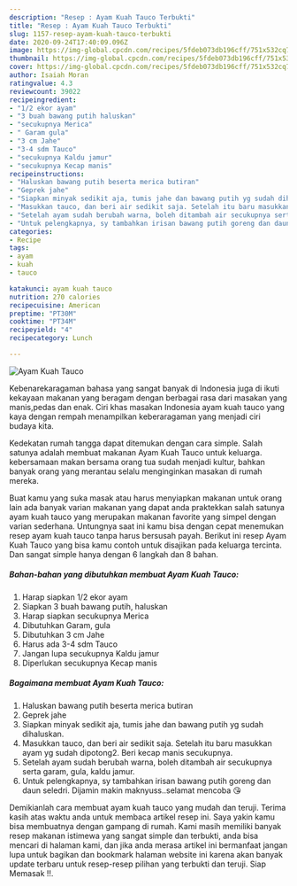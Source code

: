 ```yaml
---
description: "Resep : Ayam Kuah Tauco Terbukti"
title: "Resep : Ayam Kuah Tauco Terbukti"
slug: 1157-resep-ayam-kuah-tauco-terbukti
date: 2020-09-24T17:40:09.096Z
image: https://img-global.cpcdn.com/recipes/5fdeb073db196cff/751x532cq70/ayam-kuah-tauco-foto-resep-utama.jpg
thumbnail: https://img-global.cpcdn.com/recipes/5fdeb073db196cff/751x532cq70/ayam-kuah-tauco-foto-resep-utama.jpg
cover: https://img-global.cpcdn.com/recipes/5fdeb073db196cff/751x532cq70/ayam-kuah-tauco-foto-resep-utama.jpg
author: Isaiah Moran
ratingvalue: 4.3
reviewcount: 39022
recipeingredient:
- "1/2 ekor ayam"
- "3 buah bawang putih haluskan"
- "secukupnya Merica"
- " Garam gula"
- "3 cm Jahe"
- "3-4 sdm Tauco"
- "secukupnya Kaldu jamur"
- "secukupnya Kecap manis"
recipeinstructions:
- "Haluskan bawang putih beserta merica butiran"
- "Geprek jahe"
- "Siapkan minyak sedikit aja, tumis jahe dan bawang putih yg sudah dihaluskan."
- "Masukkan tauco, dan beri air sedikit saja. Setelah itu baru masukkan ayam yg sudah dipotong2. Beri kecap manis secukupnya."
- "Setelah ayam sudah berubah warna, boleh ditambah air secukupnya serta garam, gula, kaldu jamur."
- "Untuk pelengkapnya, sy tambahkan irisan bawang putih goreng dan daun seledri. Dijamin makin maknyuss..selamat mencoba 😘"
categories:
- Recipe
tags:
- ayam
- kuah
- tauco

katakunci: ayam kuah tauco 
nutrition: 270 calories
recipecuisine: American
preptime: "PT30M"
cooktime: "PT34M"
recipeyield: "4"
recipecategory: Lunch

---
```



![Ayam Kuah Tauco](https://img-global.cpcdn.com/recipes/5fdeb073db196cff/751x532cq70/ayam-kuah-tauco-foto-resep-utama.jpg)

Kebenarekaragaman bahasa yang sangat banyak di Indonesia juga di ikuti kekayaan makanan yang beragam dengan berbagai rasa dari masakan yang manis,pedas dan enak. Ciri khas masakan Indonesia ayam kuah tauco yang kaya dengan rempah menampilkan keberaragaman yang menjadi ciri budaya kita.




Kedekatan rumah tangga dapat ditemukan dengan cara simple. Salah satunya adalah membuat makanan Ayam Kuah Tauco untuk keluarga. kebersamaan makan bersama orang tua sudah menjadi kultur, bahkan banyak orang yang merantau selalu menginginkan masakan di rumah mereka.

Buat kamu yang suka masak atau harus menyiapkan makanan untuk orang lain ada banyak varian makanan yang dapat anda praktekkan salah satunya ayam kuah tauco yang merupakan makanan favorite yang simpel dengan varian sederhana. Untungnya saat ini kamu bisa dengan cepat menemukan resep ayam kuah tauco tanpa harus bersusah payah.
Berikut ini resep Ayam Kuah Tauco yang bisa kamu contoh untuk disajikan pada keluarga tercinta. Dan sangat simple hanya dengan 6 langkah dan 8 bahan.


<!--inarticleads1-->

##### Bahan-bahan yang dibutuhkan membuat Ayam Kuah Tauco:

1. Harap siapkan 1/2 ekor ayam
1. Siapkan 3 buah bawang putih, haluskan
1. Harap siapkan secukupnya Merica
1. Dibutuhkan  Garam, gula
1. Dibutuhkan 3 cm Jahe
1. Harus ada 3-4 sdm Tauco
1. Jangan lupa secukupnya Kaldu jamur
1. Diperlukan secukupnya Kecap manis




<!--inarticleads2-->

##### Bagaimana membuat  Ayam Kuah Tauco:

1. Haluskan bawang putih beserta merica butiran
1. Geprek jahe
1. Siapkan minyak sedikit aja, tumis jahe dan bawang putih yg sudah dihaluskan.
1. Masukkan tauco, dan beri air sedikit saja. Setelah itu baru masukkan ayam yg sudah dipotong2. Beri kecap manis secukupnya.
1. Setelah ayam sudah berubah warna, boleh ditambah air secukupnya serta garam, gula, kaldu jamur.
1. Untuk pelengkapnya, sy tambahkan irisan bawang putih goreng dan daun seledri. Dijamin makin maknyuss..selamat mencoba 😘




Demikianlah cara membuat ayam kuah tauco yang mudah dan teruji. Terima kasih atas waktu anda untuk membaca artikel resep ini. Saya yakin kamu bisa membuatnya dengan gampang di rumah. Kami masih memiliki banyak resep makanan istimewa yang sangat simple dan terbukti, anda bisa mencari di halaman kami, dan jika anda merasa artikel ini bermanfaat jangan lupa untuk bagikan dan bookmark halaman website ini karena akan banyak update terbaru untuk resep-resep pilihan yang terbukti dan teruji. Siap Memasak !!. 
